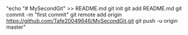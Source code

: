 "echo "# MySecondGit" >> README.md git init git add README.md git commit -m "first commit" git remote add origin https://github.com/Tafe20049646/MySecondGit.git git push -u origin master" 
